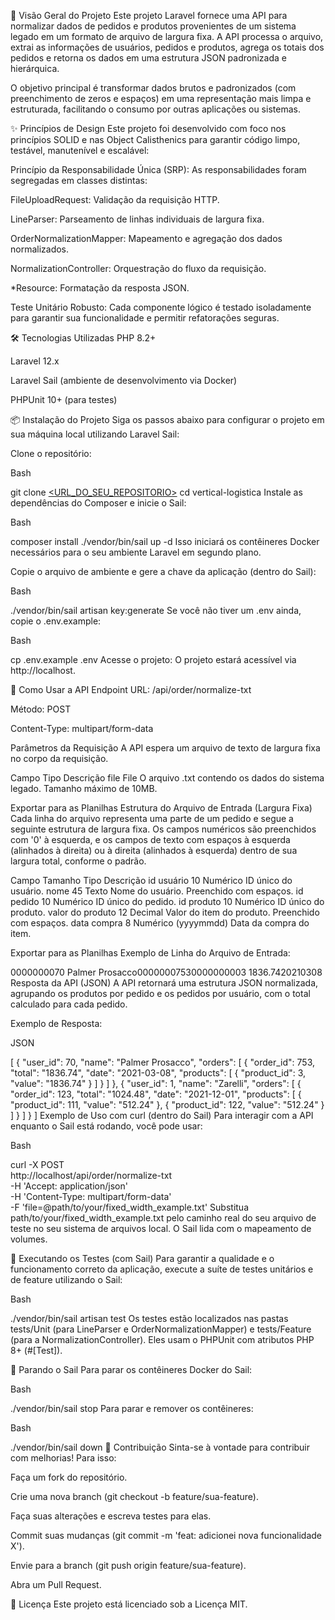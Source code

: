 🚀 Visão Geral do Projeto
Este projeto Laravel fornece uma API para normalizar dados de pedidos e produtos provenientes de um sistema legado em um formato de arquivo de largura fixa. A API processa o arquivo, extrai as informações de usuários, pedidos e produtos, agrega os totais dos pedidos e retorna os dados em uma estrutura JSON padronizada e hierárquica.

O objetivo principal é transformar dados brutos e padronizados (com preenchimento de zeros e espaços) em uma representação mais limpa e estruturada, facilitando o consumo por outras aplicações ou sistemas.

✨ Princípios de Design
Este projeto foi desenvolvido com foco nos princípios SOLID e nas Object Calisthenics para garantir código limpo, testável, manutenível e escalável:

Princípio da Responsabilidade Única (SRP): As responsabilidades foram segregadas em classes distintas:

FileUploadRequest: Validação da requisição HTTP.

LineParser: Parseamento de linhas individuais de largura fixa.

OrderNormalizationMapper: Mapeamento e agregação dos dados normalizados.

NormalizationController: Orquestração do fluxo da requisição.

\*Resource: Formatação da resposta JSON.

Teste Unitário Robusto: Cada componente lógico é testado isoladamente para garantir sua funcionalidade e permitir refatorações seguras.

🛠️ Tecnologias Utilizadas
PHP 8.2+

Laravel 12.x

Laravel Sail (ambiente de desenvolvimento via Docker)

PHPUnit 10+ (para testes)

📦 Instalação do Projeto
Siga os passos abaixo para configurar o projeto em sua máquina local utilizando Laravel Sail:

Clone o repositório:

Bash

git clone [<URL_DO_SEU_REPOSITORIO>](https://github.com/anacnogueira/vertical-logistica)
cd vertical-logistica
Instale as dependências do Composer e inicie o Sail:

Bash

composer install
./vendor/bin/sail up -d
Isso iniciará os contêineres Docker necessários para o seu ambiente Laravel em segundo plano.

Copie o arquivo de ambiente e gere a chave da aplicação (dentro do Sail):

Bash

./vendor/bin/sail artisan key:generate
Se você não tiver um .env ainda, copie o .env.example:

Bash

cp .env.example .env
Acesse o projeto:
O projeto estará acessível via http://localhost.

🚀 Como Usar a API
Endpoint
URL: /api/order/normalize-txt

Método: POST

Content-Type: multipart/form-data

Parâmetros da Requisição
A API espera um arquivo de texto de largura fixa no corpo da requisição.

Campo Tipo Descrição
file File O arquivo .txt contendo os dados do sistema legado. Tamanho máximo de 10MB.

Exportar para as Planilhas
Estrutura do Arquivo de Entrada (Largura Fixa)
Cada linha do arquivo representa uma parte de um pedido e segue a seguinte estrutura de largura fixa. Os campos numéricos são preenchidos com '0' à esquerda, e os campos de texto com espaços à esquerda (alinhados à direita) ou à direita (alinhados à esquerda) dentro de sua largura total, conforme o padrão.

Campo Tamanho Tipo Descrição
id usuário 10 Numérico ID único do usuário.
nome 45 Texto Nome do usuário. Preenchido com espaços.
id pedido 10 Numérico ID único do pedido.
id produto 10 Numérico ID único do produto.
valor do produto 12 Decimal Valor do item do produto. Preenchido com espaços.
data compra 8 Numérico (yyyymmdd) Data da compra do item.

Exportar para as Planilhas
Exemplo de Linha do Arquivo de Entrada:

0000000070 Palmer Prosacco00000007530000000003 1836.7420210308
Resposta da API (JSON)
A API retornará uma estrutura JSON normalizada, agrupando os produtos por pedido e os pedidos por usuário, com o total calculado para cada pedido.

Exemplo de Resposta:

JSON

[
{
"user_id": 70,
"name": "Palmer Prosacco",
"orders": [
{
"order_id": 753,
"total": "1836.74",
"date": "2021-03-08",
"products": [
{
"product_id": 3,
"value": "1836.74"
}
]
}
]
},
{
"user_id": 1,
"name": "Zarelli",
"orders": [
{
"order_id": 123,
"total": "1024.48",
"date": "2021-12-01",
"products": [
{
"product_id": 111,
"value": "512.24"
},
{
"product_id": 122,
"value": "512.24"
}
]
}
]
}
]
Exemplo de Uso com curl (dentro do Sail)
Para interagir com a API enquanto o Sail está rodando, você pode usar:

Bash

curl -X POST \
 http://localhost/api/order/normalize-txt \
 -H 'Accept: application/json' \
 -H 'Content-Type: multipart/form-data' \
 -F 'file=@path/to/your/fixed_width_example.txt'
Substitua path/to/your/fixed_width_example.txt pelo caminho real do seu arquivo de teste no seu sistema de arquivos local. O Sail lida com o mapeamento de volumes.

🧪 Executando os Testes (com Sail)
Para garantir a qualidade e o funcionamento correto da aplicação, execute a suíte de testes unitários e de feature utilizando o Sail:

Bash

./vendor/bin/sail artisan test
Os testes estão localizados nas pastas tests/Unit (para LineParser e OrderNormalizationMapper) e tests/Feature (para a NormalizationController). Eles usam o PHPUnit com atributos PHP 8+ (#[Test]).

🛑 Parando o Sail
Para parar os contêineres Docker do Sail:

Bash

./vendor/bin/sail stop
Para parar e remover os contêineres:

Bash

./vendor/bin/sail down
🤝 Contribuição
Sinta-se à vontade para contribuir com melhorias! Para isso:

Faça um fork do repositório.

Crie uma nova branch (git checkout -b feature/sua-feature).

Faça suas alterações e escreva testes para elas.

Commit suas mudanças (git commit -m 'feat: adicionei nova funcionalidade X').

Envie para a branch (git push origin feature/sua-feature).

Abra um Pull Request.

📄 Licença
Este projeto está licenciado sob a Licença MIT.
